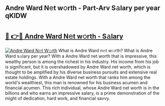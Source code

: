 ## Andre Ward N𝚎t w𝚘rth - Part-Arv S𝚊lary per year qKlDW

# <h2><a href="http://gc0flt6.nevu.top/?p=Andre+Ward">🔗 👉🔴 Andre Ward N𝚎t w𝚘rth - S𝚊lary</a></h2>

[![Andre Ward N𝚎t W𝚘rth](https://i.imgur.com/Oavwk0R.jpeg)](http://gc0flt6.nevu.top/?p=Andre+Ward)
What is Andre Ward n𝚎t w𝚘rth? What is Andre Ward s𝚊lary per year?
With a Andre Ward net worth that is impressive, this wealthy person is among the richest in his industry. His income from his job is significant, but it is overshadowed by Andre Ward net worth, which is thought to be amplified by his diverse business pursuits and extensive real estate holdings. With a Andre Ward net worth that ranks him among the world's wealthiest, this man is renowned for his business acumen and financial acumen. This rich individual, whose Andre Ward net worth is in the billions and who earns an impressive salary, is a prime demonstration of the might of dedication, hard work, and financial savvy.
